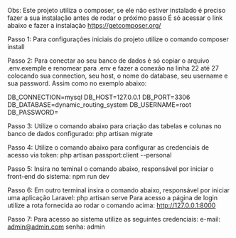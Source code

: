 Obs: Este projeto utiliza o composer, se ele não estiver instalado é preciso fazer a sua instalação antes de rodar o próximo passo É só acessar o link abaixo e fazer a instalação https://getcomposer.org/

Passo 1: Para configurações iniciais do projeto utilize o comando composer install

Passo 2: Para conectar ao seu banco de dados é só copiar o arquivo .env.exemple e renomear para .env e fazer a conexão na linha 22 até 27 colocando sua connection, seu host, o nome do database, seu username e sua password. Assim como no exemplo abaixo:

DB_CONNECTION=mysql
DB_HOST=127.0.0.1
DB_PORT=3306
DB_DATABASE=dynamic_routing_system
DB_USERNAME=root
DB_PASSWORD=

Passo 3: Utilize o comando abaixo para criação das tabelas e colunas no banco de dados configurado:
php artisan migrate

Passo 4: Utilize o comando abaixo para configurar as credenciais de acesso via token:
php artisan passport:client --personal

Passo 5: Insira no teminal o comando abaixo, responsável por iniciar o front-end do sistema:
npm run dev

Passo 6: Em outro terminal insira o comando abaixo, responsável por iniciar uma aplicação Laravel:
php artisan serve
Para acesso a página de login utilize a rota fornecida ao rodar o comando acima: http://127.0.0.1:8000

Passo 7: Para acesso ao sistema utilize as seguintes credenciais:
e-mail: admin@admin.com
senha: admin

